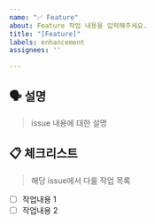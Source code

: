 ```yaml
---
name: "✅ Feature"
about: Feature 작업 내용을 입력해주세요.
title: "[Feature]"
labels: enhancement
assignees: ''

---
```


## 🗣 설명

> issue 내용에 대한 설명

## 📋 체크리스트

> 해당 issue에서 다룰 작업 목록

- [ ] 작업내용 1
- [ ] 작업내용 2
